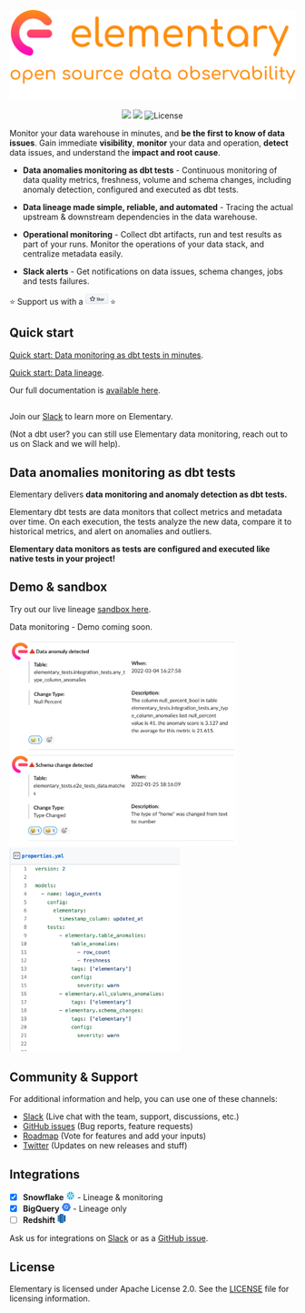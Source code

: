 <p align="center">
<img alt="Logo" src="static/git_head.png"/ width="600">
</p>

<p align="center">
<a href="https://join.slack.com/t/elementary-community/shared_invite/zt-uehfrq2f-zXeVTtXrjYRbdE_V6xq4Rg"><img src="https://img.shields.io/badge/join-Slack-ff69b4"/></a>
<a href="https://docs.elementary-data.com/"><img src="https://img.shields.io/badge/docs-quickstart-orange"/></a>
<img alt="License" src="https://img.shields.io/badge/license-Apache--2.0-brightgreen"/>

  
Monitor your data warehouse in minutes, and **be the first to know of data issues**. Gain immediate **visibility**, **monitor** your data and operation, **detect** data issues, and understand the **impact and root cause**. 

* **Data anomalies monitoring as dbt tests** - Continuous monitoring of data quality metrics, freshness, volume and schema changes, including anomaly detection, configured and executed as dbt tests. 

* **Data lineage made simple, reliable, and automated** - Tracing the actual upstream & downstream dependencies in the data warehouse.

* **Operational monitoring** - Collect dbt artifacts, run and test results as part of your runs. Monitor the operations of your data stack, and centralize metadata easily. 

* **Slack alerts** - Get notifications on data issues, schema changes, jobs and tests failures. 

:star: Support us with a <a href="https://github.com/elementary-data/elementary-lineage/stargazers"><img src="static/star_github.png" width="40"/></a> :star:
 

## Quick start
  
[Quick start: Data monitoring as dbt tests in minutes](https://docs.elementary-data.com/quickstart). 

[Quick start: Data lineage](https://docs.elementary-data.com/quickstart-data-lineage/install-and-configure). 

Our full documentation is [available here](https://docs.elementary-data.com/). 

##
Join our [Slack](https://join.slack.com/t/elementary-community/shared_invite/zt-uehfrq2f-zXeVTtXrjYRbdE_V6xq4Rg) to learn more on Elementary.

(Not a dbt user? you can still use Elementary data monitoring, reach out to us on Slack and we will help).
  
  
## Data anomalies monitoring as dbt tests

Elementary delivers **data monitoring and anomaly detection as dbt tests.** 
  
Elementary dbt tests are data monitors that collect metrics and metadata over time. 
On each execution, the tests analyze the new data, compare it to historical metrics, and alert on anomalies and outliers. 
  
**Elementary data monitors as tests are configured and executed like native tests in your project!**


## Demo & sandbox
Try out our live lineage [sandbox here](https://www.elementary-data.com/live-demo).

Data monitoring - Demo coming soon.

<img alt="Slack" src="static/slack_2_alerts.png" width="400">       <img alt="configuration" src="static/properties_yml_.png" width="300">
  



## Community & Support

For additional information and help, you can use one of these channels:

* [Slack](https://join.slack.com/t/elementary-community/shared_invite/zt-uehfrq2f-zXeVTtXrjYRbdE_V6xq4Rg) \(Live chat with the team, support, discussions, etc.\)
* [GitHub issues](https://github.com/elementary-data/elementary-lineage/issues) \(Bug reports, feature requests)
* [Roadmap](https://github.com/elementary-data/elementary-lineage/projects/1) \(Vote for features and add your inputs)
* [Twitter](https://twitter.com/ElementaryData) \(Updates on new releases and stuff)

## **Integrations**

* [x] **Snowflake** ![](static/snowflake-16.png) - Lineage & monitoring
* [x] **BigQuery**  ![](static/bigquery-16.png) - Lineage only
* [ ] **Redshift**  ![](static/redshift-16.png) 

Ask us for integrations on [Slack](https://join.slack.com/t/elementary-community/shared_invite/zt-uehfrq2f-zXeVTtXrjYRbdE_V6xq4Rg) or as a [GitHub issue](https://github.com/elementary-data/elementary-lineage/issues/new).

## **License**

Elementary is licensed under Apache License 2.0. See the [LICENSE](https://github.com/elementary-data/elementary-lineage/blob/master/LICENSE) file for licensing information.
